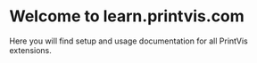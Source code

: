 # Welcome to learn.printvis.com

Here you will find setup and usage documentation for all PrintVis extensions. 
